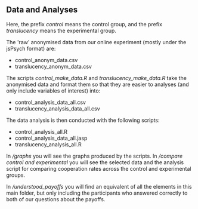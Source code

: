 ## Data and Analyses

Here, the prefix *control* means the control group, and the prefix *translucency* means the experimental group.

The 'raw' anonymised data from our online experiment (mostly under the jsPsych format) are:
- control_anonym_data.csv
- translucency_anonym_data.csv

The scripts *control_make_data.R* and *translucency_make_data.R* take the anonymised data and format them so that they are easier to analyses (and only include variables of interest) into:
- control_analysis_data_all.csv
- translucency_analysis_data_all.csv

The data analysis is then conducted with the following scripts:
- control_analysis_all.R
- control_analysis_data_all.jasp
- translucency_analysis_all.R

In */graphs* you will see the graphs produced by the scripts.
In */compare control and experimental* you will see the selected data and the analysis script for comparing cooperation rates across the control and experimental groups.

In */understood_payoffs* you will find an equivalent of all the elements in this main folder, but only including the participants who answered correctly to both of our questions about the payoffs.
